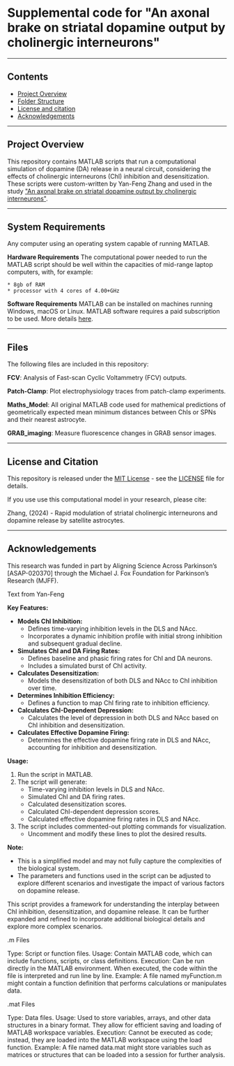# Supplemental code for "An axonal brake on striatal dopamine output by cholinergic interneurons"

------------------
## Contents
* [Project Overview](#project-overview)
* [Folder Structure](#folder-structure)
* [License and citation](#license-and-citation)
* [Acknowledgements](#acknowledgements)

------------------
## Project Overview
This repository contains MATLAB scripts that run a computational simulation of dopamine (DA) release in a neural circuit, considering the effects of cholinergic interneurons (Chl) inhibition and desensitization. These scripts were custom-written by Yan-Feng Zhang and used in the study ["An axonal brake on striatal dopamine output by cholinergic interneurons"](https://www.biorxiv.org/content/10.1101/2024.05.15.594341v1).

------------------
## System Requirements
Any computer using an operating system capable of running MATLAB.

**Hardware Requirements**
The computational power needed to run the MATLAB script should be well within the capacities of mid-range laptop computers, with, for example:

    * 8gb of RAM 
    * processor with 4 cores of 4.00+GHz 

**Software Requirements**
MATLAB can be installed on machines running Windows, macOS or Linux. MATLAB software requires a paid subscription to be used. More details [here](https://uk.mathworks.com/products/matlab.html).

------------------
## Files
The following files are included in this repository:

**FCV**: Analysis of Fast-scan Cyclic Voltammetry (FCV) outputs.

**Patch-Clamp**: Plot electrophysiology traces from patch-clamp experiments. 

**Maths_Model**: All original MATLAB code used for mathemical predictions of geometrically expected mean minimum distances between ChIs or SPNs and their nearest astrocyte.

**GRAB_imaging**: Measure fluorescence changes in GRAB sensor images. 

------------------
## License and Citation
This repository is released under the [MIT License](https://opensource.org/license/mit) - see the [LICENSE](LICENSE) file for details.

If you use use this computational model in your research, please cite:

Zhang, (2024) - Rapid modulation of striatal cholinergic interneurons and dopamine release by satellite astrocytes.  

------------------
## Acknowledgements
This research was funded in part by Aligning Science Across Parkinson’s [ASAP-020370] through the Michael J. Fox Foundation for Parkinson’s Research (MJFF).

Text from Yan-Feng

**Key Features:**

* **Models ChI Inhibition:** 
    * Defines time-varying inhibition levels in the DLS and NAcc.
    * Incorporates a dynamic inhibition profile with initial strong inhibition and subsequent gradual decline.
* **Simulates ChI and DA Firing Rates:** 
    * Defines baseline and phasic firing rates for ChI and DA neurons.
    * Includes a simulated burst of ChI activity.
* **Calculates Desensitization:**
    * Models the desensitization of both DLS and NAcc to ChI inhibition over time.
* **Determines Inhibition Efficiency:**
    * Defines a function to map ChI firing rate to inhibition efficiency.
* **Calculates ChI-Dependent Depression:** 
    * Calculates the level of depression in both DLS and NAcc based on ChI inhibition and desensitization.
* **Calculates Effective Dopamine Firing:**
    * Determines the effective dopamine firing rate in DLS and NAcc, accounting for inhibition and desensitization.

**Usage:**

1. Run the script in MATLAB.
2. The script will generate:
    * Time-varying inhibition levels in DLS and NAcc.
    * Simulated ChI and DA firing rates.
    * Calculated desensitization scores.
    * Calculated ChI-dependent depression scores.
    * Calculated effective dopamine firing rates in DLS and NAcc.
3. The script includes commented-out plotting commands for visualization. 
    * Uncomment and modify these lines to plot the desired results.

**Note:**

* This is a simplified model and may not fully capture the complexities of the biological system.
* The parameters and functions used in the script can be adjusted to explore different scenarios and investigate the impact of various factors on dopamine release.

This script provides a framework for understanding the interplay between ChI inhibition, desensitization, and dopamine release. It can be further expanded and refined to incorporate additional biological details and explore more complex scenarios.

.m Files

Type: Script or function files.
Usage: Contain MATLAB code, which can include functions, scripts, or class definitions.
Execution: Can be run directly in the MATLAB environment. When executed, the code within the file is interpreted and run line by line.
Example: A file named myFunction.m might contain a function definition that performs calculations or manipulates data.

.mat Files

Type: Data files.
Usage: Used to store variables, arrays, and other data structures in a binary format. They allow for efficient saving and loading of MATLAB workspace variables.
Execution: Cannot be executed as code; instead, they are loaded into the MATLAB workspace using the load function.
Example: A file named data.mat might store variables such as matrices or structures that can be loaded into a session for further analysis.

